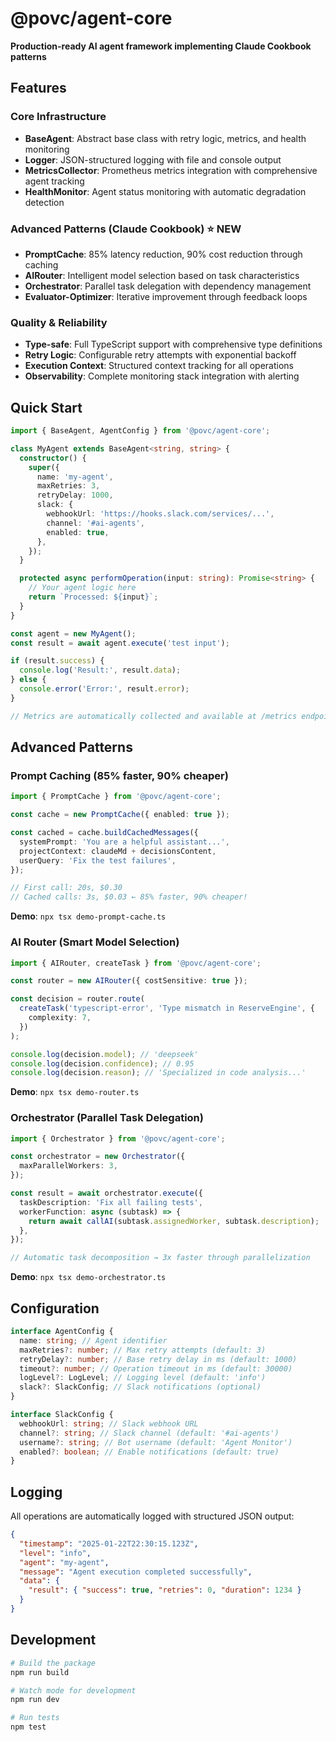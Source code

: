 # @povc/agent-core

**Production-ready AI agent framework implementing Claude Cookbook patterns**

## Features

### Core Infrastructure

- **BaseAgent**: Abstract base class with retry logic, metrics, and health
  monitoring
- **Logger**: JSON-structured logging with file and console output
- **MetricsCollector**: Prometheus metrics integration with comprehensive agent
  tracking
- **HealthMonitor**: Agent status monitoring with automatic degradation
  detection

### Advanced Patterns (Claude Cookbook) ⭐ NEW

- **PromptCache**: 85% latency reduction, 90% cost reduction through caching
- **AIRouter**: Intelligent model selection based on task characteristics
- **Orchestrator**: Parallel task delegation with dependency management
- **Evaluator-Optimizer**: Iterative improvement through feedback loops

### Quality & Reliability

- **Type-safe**: Full TypeScript support with comprehensive type definitions
- **Retry Logic**: Configurable retry attempts with exponential backoff
- **Execution Context**: Structured context tracking for all operations
- **Observability**: Complete monitoring stack integration with alerting

## Quick Start

```typescript
import { BaseAgent, AgentConfig } from '@povc/agent-core';

class MyAgent extends BaseAgent<string, string> {
  constructor() {
    super({
      name: 'my-agent',
      maxRetries: 3,
      retryDelay: 1000,
      slack: {
        webhookUrl: 'https://hooks.slack.com/services/...',
        channel: '#ai-agents',
        enabled: true,
      },
    });
  }

  protected async performOperation(input: string): Promise<string> {
    // Your agent logic here
    return `Processed: ${input}`;
  }
}

const agent = new MyAgent();
const result = await agent.execute('test input');

if (result.success) {
  console.log('Result:', result.data);
} else {
  console.error('Error:', result.error);
}

// Metrics are automatically collected and available at /metrics endpoint
```

## Advanced Patterns

### Prompt Caching (85% faster, 90% cheaper)

```typescript
import { PromptCache } from '@povc/agent-core';

const cache = new PromptCache({ enabled: true });

const cached = cache.buildCachedMessages({
  systemPrompt: 'You are a helpful assistant...',
  projectContext: claudeMd + decisionsContent,
  userQuery: 'Fix the test failures',
});

// First call: 20s, $0.30
// Cached calls: 3s, $0.03 ← 85% faster, 90% cheaper!
```

**Demo**: `npx tsx demo-prompt-cache.ts`

### AI Router (Smart Model Selection)

```typescript
import { AIRouter, createTask } from '@povc/agent-core';

const router = new AIRouter({ costSensitive: true });

const decision = router.route(
  createTask('typescript-error', 'Type mismatch in ReserveEngine', {
    complexity: 7,
  })
);

console.log(decision.model); // 'deepseek'
console.log(decision.confidence); // 0.95
console.log(decision.reason); // 'Specialized in code analysis...'
```

**Demo**: `npx tsx demo-router.ts`

### Orchestrator (Parallel Task Delegation)

```typescript
import { Orchestrator } from '@povc/agent-core';

const orchestrator = new Orchestrator({
  maxParallelWorkers: 3,
});

const result = await orchestrator.execute({
  taskDescription: 'Fix all failing tests',
  workerFunction: async (subtask) => {
    return await callAI(subtask.assignedWorker, subtask.description);
  },
});

// Automatic task decomposition → 3x faster through parallelization
```

**Demo**: `npx tsx demo-orchestrator.ts`

## Configuration

```typescript
interface AgentConfig {
  name: string; // Agent identifier
  maxRetries?: number; // Max retry attempts (default: 3)
  retryDelay?: number; // Base retry delay in ms (default: 1000)
  timeout?: number; // Operation timeout in ms (default: 30000)
  logLevel?: LogLevel; // Logging level (default: 'info')
  slack?: SlackConfig; // Slack notifications (optional)
}

interface SlackConfig {
  webhookUrl: string; // Slack webhook URL
  channel?: string; // Slack channel (default: '#ai-agents')
  username?: string; // Bot username (default: 'Agent Monitor')
  enabled?: boolean; // Enable notifications (default: true)
}
```

## Logging

All operations are automatically logged with structured JSON output:

```json
{
  "timestamp": "2025-01-22T22:30:15.123Z",
  "level": "info",
  "agent": "my-agent",
  "message": "Agent execution completed successfully",
  "data": {
    "result": { "success": true, "retries": 0, "duration": 1234 }
  }
}
```

## Development

```bash
# Build the package
npm run build

# Watch mode for development
npm run dev

# Run tests
npm test
```
